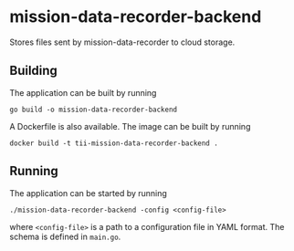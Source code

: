 # mission-data-recorder-backend

Stores files sent by mission-data-recorder to cloud storage.

## Building

The application can be built by running

    go build -o mission-data-recorder-backend

A Dockerfile is also available. The image can be built by running

    docker build -t tii-mission-data-recorder-backend .

## Running

The application can be started by running

    ./mission-data-recorder-backend -config <config-file>

where `<config-file>` is a path to a configuration file in YAML format.
The schema is defined in `main.go`.
